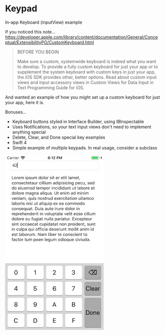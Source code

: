 # Keypad
In-app Keyboard (inputView) example

If you noticed this note...
https://developer.apple.com/library/content/documentation/General/Conceptual/ExtensibilityPG/CustomKeyboard.html

> BEFORE YOU BEGIN
>
> Make sure a custom, systemwide keyboard is indeed what you want to develop. To provide a fully custom keyboard for just your app or to supplement the system keyboard with custom keys in just your app, the iOS SDK provides other, better options. Read about custom input views and input accessory views in Custom Views for Data Input in Text Programming Guide for iOS.

And wanted an example of how you might set up a custom keyboard for just your app, here it is.

Bonuses...
- Keyboard buttons styled in Interface Builder, using IBInspectable
- Uses Notifications, so your text input views don't need to implement anything special
- Delete, Clear, and Done special key examples
- Swift 4
- Simple example of multiple keypads. In real usage, consider a subclass

![screenshot](screenshot.png)
